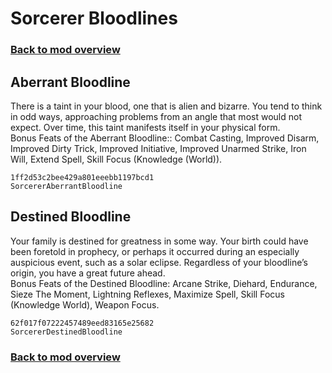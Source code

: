 # Sorcerer Bloodlines

### [Back to mod overview](./README.md)

## Aberrant Bloodline

There is a taint in your blood, one that is alien and bizarre. You tend to think in odd ways, approaching problems from an angle that most would not expect. Over time, this taint manifests itself in your physical form.  
Bonus Feats of the Aberrant Bloodline:: Combat Casting, Improved Disarm, Improved Dirty Trick, Improved Initiative, Improved Unarmed Strike, Iron Will, Extend Spell, Skill Focus (Knowledge (World)).

`1ff2d53c2bee429a801eeebb1197bcd1`  
`SorcererAberrantBloodline`  

## Destined Bloodline

Your family is destined for greatness in some way. Your birth could have been foretold in prophecy, or perhaps it occurred during an especially auspicious event, such as a solar eclipse. Regardless of your bloodline’s origin, you have a great future ahead.  
Bonus Feats of the Destined Bloodline: Arcane Strike, Diehard, Endurance, Sieze The Moment, Lightning Reflexes, Maximize Spell, Skill Focus (Knowledge World), Weapon Focus.

`62f017f07222457489eed83165e25682`  
`SorcererDestinedBloodline`  


### [Back to mod overview](./README.md)
